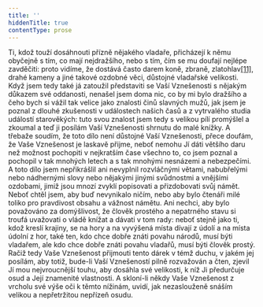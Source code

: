 ```yaml
---
title: ''
hiddenTitle: true
contentType: prose
---
```


<section>

Ti, kdož touží dosáhnouti přízně nějakého vladaře, přicházejí k němu obyčejně s tím, co mají nejdražšího, nebo s tím, čím se mu doufají nejlépe zavděčiti: proto vidíme, že dostává často darem koně, zbraně, zlatohlav[\[11\]](./resources/undefined), drahé kameny a jiné takové ozdobné věci, důstojné vladařské velikosti. Když jsem tedy také já zatoužil představiti se Vaší Vznešenosti s nějakým důkazem své oddanosti, nenašel jsem doma nic, co by mi bylo dražšího a čeho bych si vážil tak velice jako znalosti činů slavných mužů, jak jsem je poznal z dlouhé zkušenosti v událostech našich časů a z vytrvalého studia událostí starověkých: tuto svou znalost jsem tedy s velikou pílí promýšlel a zkoumal a teď ji posílám Vaší Vznešenosti shrnutu do malé knížky. A třebaže soudím, že toto dílo není důstojné Vaší Vznešenosti, přece doufám, že Vaše Vznešenost je laskavě přijme, neboť nemohu Jí dáti většího daru než možnost pochopiti v nejkratším čase všechno to, co jsem poznal a pochopil v tak mnohých letech a s tak mnohými nesnázemi a nebezpečími. A toto dílo jsem nepřikrášlil ani nevyplnil rozvláčnými větami, nabubřelými nebo nádhernými slovy nebo nějakými jinými svůdnostmi a vnějšími ozdobami, jimiž jsou mnozí zvyklí popisovati a přizdobovati svůj námět. Neboť chtěl jsem, aby buď nevynikalo ničím, nebo aby bylo čtenáři milé toliko pro pravdivost obsahu a vážnost námětu. Ani nechci, aby bylo považováno za domýšlivost, že člověk prostého a nepatrného stavu si troufá uvažovati o vládě knížat a dávati v tom rady: neboť stejně jako ti, kdož kreslí krajiny, se na hory a na vyvýšená místa dívají z údolí a na místa údolní z hor, také ten, kdo chce dobře znáti povahu národů, musí býti vladařem, ale kdo chce dobře znáti povahu vladařů, musí býti člověk prostý. Račiž tedy Vaše Vznešenost přijmouti tento dárek v témž duchu, v jakém jej posílám, aby totiž, bude-li Vaší Vznešeností pilně rozvažován a čten, zjevil Jí mou nejvroucnější touhu, aby dosáhla své velikosti, k níž Ji předurčuje osud a Její znamenité vlastnosti. A skloní-li někdy Vaše Vznešenost z vrcholu své výše oči k těmto nížinám, uvidí, jak nezaslouženě snáším velikou a nepřetržitou nepřízeň osudu.

</section>
